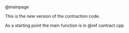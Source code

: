 @mainpage

This is the new version of the contraction code. 

As a starting point the main function is in @ref contract.cpp
